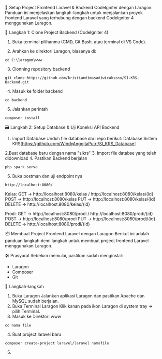 🔧 Setup Project Frontend Laravel & Backend CodeIgniter dengan Laragon
Panduan ini menjelaskan langkah-langkah untuk menjalankan proyek frontend Laravel yang terhubung dengan backend CodeIgniter 4 menggunakan Laragon.

🧩 Langkah 1: Clone Project Backend (CodeIgniter 4)
1. Buka terminal pilihanmu (CMD, Git Bash, atau terminal di VS Code).

2. Arahkan ke direktori Laragon, biasanya di:
```
cd C:\laragon\www
```
3. Clonning repository backend
```
git clone https://github.com/kristiandimasadiwicaksono/SI-KRS-Backend.git
```
4. Masuk ke folder backend
```
cd backend
```
5. Jalankan perintah
```
composer install
```

🗃️ Langkah 2: Setup Database & Uji Koneksi API Backend
1. Import Database
Unduh file database dari repo berikut:
Database Sistem KRS[https://github.com/WindyAnggitaPutri/SI_KRS_Database]

2.Buat database baru dengan nama "sikrs"
3. Import file databse yang telah didownload
4. Pastikan Backend berjalan
```
php spark serve

```
5. Buka postman dan uji endpoint nya
```
http://localhost:8080/
```
Kelas:
GET → http://localhost:8080/kelas / http://localhost:8080/kelas/{id}
POST → http://localhost:8080/kelas
PUT → http://localhost:8080/kelas/{id}
DELETE → http://localhost:8080/kelas/{id}

Prodi:
GET → http://localhost:8080/prodi / http://localhost:8080/prodi/{id}
POST → http://localhost:8080/prodi
PUT → http://localhost:8080/prodi/{id}
DELETE → http://localhost:8080/prodi/{id}



📦 Membuat Project Frontend Laravel dengan Laragon
Berikut ini adalah panduan langkah demi langkah untuk membuat project frontend Laravel menggunakan Laragon.

🛠️ Prasyarat
Sebelum memulai, pastikan sudah menginstal:
- Laragon
- Composer
- Git 

🚀 Langkah-langkah
1. Buka Laragon
Jalankan aplikasi Laragon dan pastikan Apache dan MySQL sudah berjalan.
2. Buka Terminal Laragon
Klik kanan pada ikon Laragon di system tray → pilih Terminal.
3. Masuk ke Direktori www
```
cd nama file
```
4. Buat project laravel baru
```
composer create-project laravel/laravel namafile
```
5. 
